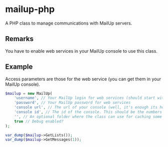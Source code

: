 mailup-php
==========

A PHP class to manage communications with MailUp servers.

Remarks
-------
You have to enable web services in your MailUp console to use this class.

Example
-------
Access parameters are those for the web service (you can get them in your MailUp console).

```php
$mailup = new MailUp(
	'username', // Your MailUp login for web services (should start with an 'a')
	'password', // Your MailUp password for web services
	'console url', // The url of your console (well, it's enough its host name, 
	'console id', // The id of the console. This should be the numbers after the 'a' in the username. If left blank we'll try to detect it.
	'', // An optional folder where the class can use for caching some data.
	true // Debug enabled?
);

var_dump($mailup->GetLists());
var_dump($mailup->GetMessages(1));

```
